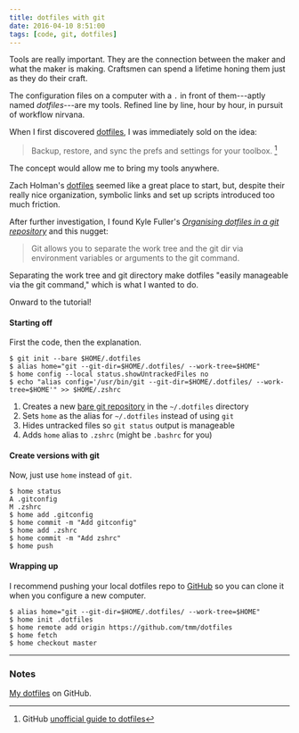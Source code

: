 ```yaml
---
title: dotfiles with git
date: 2016-04-10 8:51:00
tags: [code, git, dotfiles]
---
```


Tools are really important. They are the connection between the maker and what the maker is making. Craftsmen can spend a lifetime honing them just as they do their craft.

The configuration files on a computer with a `.` in front of them---aptly named *dotfiles*---are my tools. Refined line by line, hour by hour, in pursuit of workflow nirvana.

When I first discovered [dotfiles](http://dotfiles.github.io), I was immediately sold on the idea:

> Backup, restore, and sync the prefs and settings for your toolbox. [^1]

The concept would allow me to bring my tools anywhere.

Zach Holman's [dotfiles](https://github.com/holman/dotfiles) seemed like a great place to start, but, despite their really nice organization, symbolic links and set up scripts introduced too much friction.

After further investigation, I found Kyle Fuller's [*Organising dotfiles in a git repository*](https://fuller.li/posts/organising-dotfiles-in-a-git-repository/) and this nugget:

> Git allows you to separate the work tree and the git dir via environment variables or arguments to the git command.

Separating the work tree and git directory make dotfiles "easily manageable via the git command," which is what I wanted to do.

Onward to the tutorial!

#### Starting off

First the code, then the explanation.

``` shell
$ git init --bare $HOME/.dotfiles
$ alias home="git --git-dir=$HOME/.dotfiles/ --work-tree=$HOME"
$ home config --local status.showUntrackedFiles no
$ echo "alias config='/usr/bin/git --git-dir=$HOME/.dotfiles/ --work-tree=$HOME'" >> $HOME/.zshrc
```

1. Creates a new [bare git repository](http://www.saintsjd.com/2011/01/what-is-a-bare-git-repository/) in the `~/.dotfiles` directory
2. Sets `home` as the alias for `~/.dotfiles` instead of using `git`
3. Hides untracked files so `git status` output is manageable
4. Adds `home` alias to `.zshrc` (might be `.bashrc` for you)

#### Create versions with git

Now, just use `home` instead of `git`.

``` shell
$ home status
A .gitconfig
M .zshrc
$ home add .gitconfig
$ home commit -m "Add gitconfig"
$ home add .zshrc
$ home commit -m "Add zshrc"
$ home push
```

#### Wrapping up

I recommend pushing your local dotfiles repo to [GitHub](https://github.com) so you can clone it when you configure a new computer.

``` shell
$ alias home="git --git-dir=$HOME/.dotfiles/ --work-tree=$HOME"
$ home init .dotfiles
$ home remote add origin https://github.com/tmm/dotfiles
$ home fetch
$ home checkout master
```

---

### Notes

[My dotfiles](https://github.com/tmm/dotfiles) on GitHub.

[^1]: GitHub [unofficial guide to dotfiles](http://dotfiles.github.io)